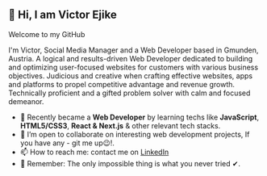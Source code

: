 ## 👋 Hi, I am Victor Ejike

Welcome to my GitHub

I'm Victor, Social Media Manager and a Web Developer based in Gmunden, Austria.
A logical and results-driven Web Developer dedicated to building and optimizing user-focused websites for customers with various business objectives. Judicious and creative when crafting effective websites, apps and platforms to propel competitive advantage and revenue growth. Technically proficient and a gifted problem solver with calm and focused demeanor.

- 🌱 Recently became a **Web Developer** by learning techs like **JavaScript**, **HTML5/CSS3**, **React & Next.js** & other relevant tech stacks.
- 💞️ I’m open to collaborate on interesting web development projects, If you have any - git me up😉!.
- 📫 How to reach me: contact me on [LinkedIn](https://www.linkedin.com/in/victor-ejike/)
- 👀 Remember: The only impossible thing is what you never tried ✔.



<!---
Eprince-hub/Eprince-hub is a ✨ special ✨ repository because its `README.md` (this file) appears on your GitHub profile.
You can click the Preview link to take a look at your changes.
--->
